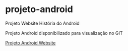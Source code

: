 # projeto-android
 Projeto Website História do Android


Projeto Android disponibilizado para visualização no GIT

<a href="">Projeto Android Website</a>
